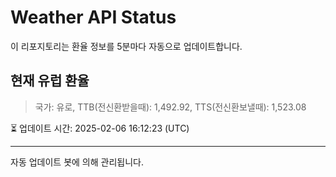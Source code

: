 
# Weather API Status

이 리포지토리는 환율 정보를 5분마다 자동으로 업데이트합니다.

## 현재 유럽 환율
> 국가: 유로, TTB(전신환받을때): 1,492.92, TTS(전신환보낼때): 1,523.08

⏳ 업데이트 시간: 2025-02-06 16:12:23 (UTC)

---
자동 업데이트 봇에 의해 관리됩니다.
